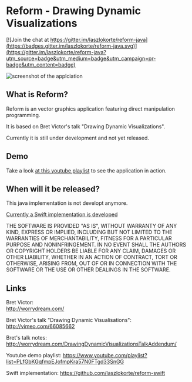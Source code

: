 Reform - Drawing Dynamic Visualizations
=======================================

[![Join the chat at https://gitter.im/laszlokorte/reform-java](https://badges.gitter.im/laszlokorte/reform-java.svg)](https://gitter.im/laszlokorte/reform-java?utm_source=badge&utm_medium=badge&utm_campaign=pr-badge&utm_content=badge)

![screenshot of the applciation](https://static.laszlokorte.de/reform/screenshot-java.png "screenshot of the applciation")

What is Reform?
---------------

Reform is an vector graphics application featuring direct manipulation programming.

It is based on Bret Victor's talk "Drawing Dynamic Visualizations".

Currently it is still under development and not yet released.

Demo
----

Take a look [at this youtube playlist](https://www.youtube.com/watch?v=3aRMPKpRA8c&list=PLfGbKGqfmpEJofmpKra57N0FTgd33SnGG&index=27) to see the application in action.

When will it be released?
-------------------------

This java implementation is not developt anymore.

[Currently a Swift implementation is developed](https://github.com/laszlokorte/reform-swift)


THE SOFTWARE IS PROVIDED "AS IS", WITHOUT WARRANTY OF ANY KIND,
EXPRESS OR IMPLIED, INCLUDING BUT NOT LIMITED TO THE WARRANTIES OF
MERCHANTABILITY, FITNESS FOR A PARTICULAR PURPOSE AND
NONINFRINGEMENT. IN NO EVENT SHALL THE AUTHORS OR COPYRIGHT HOLDERS BE
LIABLE FOR ANY CLAIM, DAMAGES OR OTHER LIABILITY, WHETHER IN AN ACTION
OF CONTRACT, TORT OR OTHERWISE, ARISING FROM, OUT OF OR IN CONNECTION
WITH THE SOFTWARE OR THE USE OR OTHER DEALINGS IN THE SOFTWARE.

Links
-----

Bret Victor:  
http://worrydream.com/

Bret Victor's talk "Drawing Dynamic Visualisations":  
http://vimeo.com/66085662

Bret's talk notes:  
http://worrydream.com/DrawingDynamicVisualizationsTalkAddendum/

Youtube demo playlist:
https://www.youtube.com/playlist?list=PLfGbKGqfmpEJofmpKra57N0FTgd33SnGG

Swift implementation:
https://github.com/laszlokorte/reform-swift
